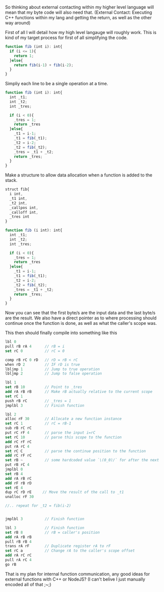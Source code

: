 So thinking about external contacting within my higher level language will mean that my byte code will also need that.
  (External Contact: Executing C++ functions within my lang and getting the return, as well as the other way around)

First of all I will detail how my high level langauge will roughly work.
This is kind of my target process for first of all simplifying the code.
```javascript
function fib (int i): int{
  if (i <= 1){
    return 1;
  }else{
    return fib(i-1) + fib(i-2);
  }
}
```
Simpliy each line to be a single operation at a time.
```javascript
function fib (int i): int{
  int _t1;
  int _t2;
  int _tres;

  if (i < 0){
    _tres = 1;
    return _tres
  }else{
    _t1 = i-1;
    _t1 = fib(_t1);
    _t2 = i-2;
    _t2 = fib(_t2);
    _tres = _t1 + _t2;
    return _tres;
  }
}
```
Make a structure to allow data allocation when a function is added to the stack.
```javascript
struct fib{
  i int,
  _t1 int,
  _t2 int,
  _callpos int,
  _calloff int,
  _tres int
}

function fib (i int): int{
  int _t1;
  int _t2;
  int _tres;

  if (i < 0){
    _tres = 1;
    return _tres
  }else{
    _t1 = i-1;
    _t1 = fib(_t1);
    _t2 = i-2;
    _t2 = fib(_t2);
    _tres = _t1 + _t2;
    return _tres;
  }
}
```

Now you can see that the first byte/s are the input data and the last byte/s are the result.
We also have a direct pointer as to where processing should continue once the function is done, as well as what the caller's scope was.

This then should finally compile into something like this

```as
lbl 0
pull rB rA 4      // rB = i
set rC 0          // rC = 0

comp rB rC 0 rD   // rD = rB < rC
when rD 2         // IF rD is true
lbljmp 1          // Jump to true operation
lbljmp 2          // Jump to false operation

lbl 1
set rB 10         // Point to _tres
add rA rB rB      // Make rB actually relative to the current scope
set rC 1
push rB rC        // _tres = 1
jmplbl 3          // Finish function

lbl 2
alloc rF 30       // Allocate a new function instance
set rC 1          // rC = rB-1
sub rB rC rC
put rC rF 4       // parse the input i=rC
set rC 10         // parse this scope to the function
add rC rF rC
put rA rC 4
set rC C          // parse the continue position to the function
add rC rF rC
set rB ~          // some hardcoded value `\(0_0)/` for after the next jmp
put rB rC 4
jmplbl 0
set rB 4
add rA rB rC
add rF rB rD
set rE 4
dup rC rD rE     // Move the result of the call to _t1
unalloc rF 30

//.. repeat for _t2 = fib(i-2)


jmplbl 3          // Finish function

lbl 3             // Finish function
set rB 8          // rB = caller's position
add rA rB rB
pull rB rB 4
trans rA rF       // Duplicate register rA to rF
set rC a          // Change rA to the caller's scope offset
add rA rC rC
pull rA rC 4
go rB
```

That is my plan for internal function communication, any good ideas for external functions with C++ or NodeJS?
(I can't belive I just manually encoded all of that ;~;)